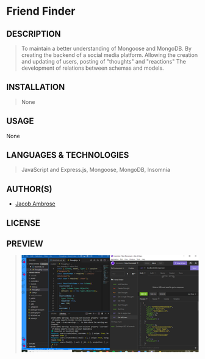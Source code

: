 # Friend Finder

## DESCRIPTION

> To maintain a better understanding of Mongoose and MongoDB.
> By creating the backend of a social media platform.
> Allowing the creation and updating of users, posting of "thoughts" and "reactions"
> The development of relations between schemas and models.

## INSTALLATION

> None

## USAGE

None

## LANGUAGES & TECHNOLOGIES

> JavaScript and Express.js, Mongoose, MongoDB, Insomnia

## AUTHOR(S)

>

- [Jacob Ambrose](https://www.github.com/jamborse0)
  >

## LICENSE

## PREVIEW

> ![Screenshot of Usage](assets\screencap.png)
